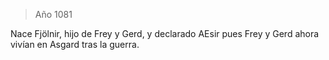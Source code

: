 > Año 1081

Nace Fjölnir, hijo de Frey y Gerd, y declarado AEsir pues Frey y Gerd ahora vivían en Asgard tras la guerra.
